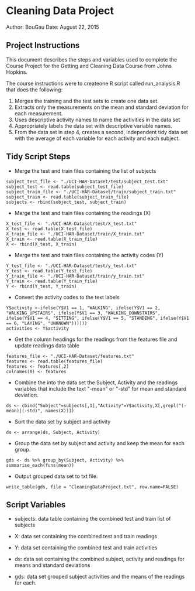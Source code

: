 # Cleaning Data Project

Author:   BouGau
Date:     August 22, 2015

## Project Instructions

This document describes the steps and variables used to complete the Course Project for the Getting and Cleaning Data Course from Johns Hopkins.

The course instructions were to createone R script called run_analysis.R that does the following:
  
1. Merges the training and the test sets to create one data set.
2. Extracts only the measurements on the mean and standard deviation for each measurement. 
3. Uses descriptive activity names to name the activities in the data set
4. Appropriately labels the data set with descriptive variable names.
5. From the data set in step 4, creates a second, independent tidy data set with the average of each variable for each activity and each subject.

## Tidy Script Steps

* Merge the test and train files containing the list of subjects

```{r}
subject_test_file <- "./UCI-HAR-Dataset/test/subject_test.txt"
subject_test <- read.table(subject_test_file)
subject_train_file <- "./UCI-HAR-Dataset/train/subject_train.txt"
subject_train <- read.table(subject_train_file)
subjects <- rbind(subject_test, subject_train)
```

* Merge the test and train files containing the readings (X)
```{r}
X_test_file <- "./UCI-HAR-Dataset/test/X_test.txt"
X_test <- read.table(X_test_file)
X_train_file <- "./UCI-HAR-Dataset/train/X_train.txt"
X_train <- read.table(X_train_file)
X <- rbind(X_test, X_train)
```

* Merge the test and train files containing the activity codes (Y)
```{r}
Y_test_file <- "./UCI-HAR-Dataset/test/y_test.txt"
Y_test <- read.table(Y_test_file)
Y_train_file <- "./UCI-HAR-Dataset/train/y_train.txt"
Y_train <- read.table(Y_train_file)
Y <- rbind(Y_test, Y_train)
```

* Convert the activity codes to the text labels
```{r}
Y$activity <-ifelse(Y$V1 == 1, "WALKING", ifelse(Y$V1 == 2, "WALKING_UPSTAIRS", ifelse(Y$V1 == 3, "WALKING_DOWNSTAIRS", ifelse(Y$V1 == 4, "SITTING", ifelse(Y$V1 == 5, "STANDING", ifelse(Y$V1 == 6, "LAYING", "UNKNOWN"))))))
activities <- Y$activity
```

* Get the column headings for the readings from the features file and update readings data table
```{r}
features_file <- "./UCI-HAR-Dataset/features.txt"
features <- read.table(features_file)
features <- features[,2]
colnames(X) <- features
```

* Combine the into the data set the Subject, Activity and the readings variables  that include the text "-mean" or "-std" for mean and standard deviation.

```{r}
ds <- cbind("Subject"=subjects[,1],"Activity"=Y$activity,X[,grepl("(-mean)|(-std)", names(X))])
```

* Sort the data set by subject and activity
```{r}
ds <- arrange(ds, Subject, Activity)
```

* Group the data set by subject and activity and keep the mean for each group.
```{r}
gds <- ds %>% group_by(Subject, Activity) %>% summarise_each(funs(mean))
```

* Output grouped data set to txt file.
```{r}
write_table(gds, file = "CleaningDataProject.txt", row.name=FALSE)
```

## Script Variables

* subjects: data table containing the combined test and train list of subjects

* X: data set containing the combined test and train readings

* Y: data set containing the combined test and train activities

* ds: data set containing the combined subject, activity and readings for means and standard deviations

* gds: data set grouped subject activities and the means of the readings for each.

